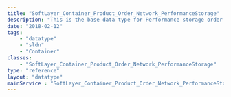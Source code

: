 ```yaml
---
title: "SoftLayer_Container_Product_Order_Network_PerformanceStorage"
description: "This is the base data type for Performance storage order containers. If you wish to place an order you must not use this class and instead use the appropriate child container for the type of storage you would like to order: [SoftLayer_Container_Product_Order_Network_PerformanceStorage_Nfs](/reference/datatypes/SoftLayer_Container_Product_Order_Network_PerformanceStorage_Nfs) for File and [SoftLayer_Container_Product_Order_Network_PerformanceStorage_Iscsi](/reference/datatypes/SoftLayer_Container_Product_Order_Network_PerformanceStorage_Iscsi) for Block storage. "
date: "2018-02-12"
tags:
    - "datatype"
    - "sldn"
    - "Container"
classes:
    - "SoftLayer_Container_Product_Order_Network_PerformanceStorage"
type: "reference"
layout: "datatype"
mainService : "SoftLayer_Container_Product_Order_Network_PerformanceStorage"
---
```

